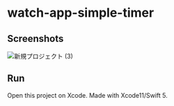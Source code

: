# watch-app-simple-timer

## Screenshots
![新規プロジェクト (3)](https://user-images.githubusercontent.com/39355203/67635165-0a099c00-f907-11e9-91ab-0eb8daee6879.png)

## Run

Open this project on Xcode.
Made with Xcode11/Swift 5.
